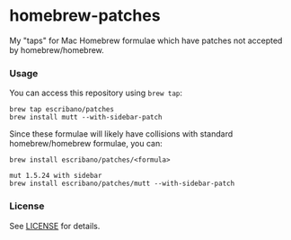 # homebrew-patches

My "taps" for Mac Homebrew formulae which have patches not accepted by homebrew/homebrew.

### Usage

You can access this repository using `brew tap`:

    brew tap escribano/patches
    brew install mutt --with-sidebar-patch

Since these formulae will likely have collisions with standard homebrew/homebrew formulae, you can:

    brew install escribano/patches/<formula>

    mut 1.5.24 with sidebar
    brew install escribano/patches/mutt --with-sidebar-patch

### License

See [LICENSE](LICENSE) for details.
